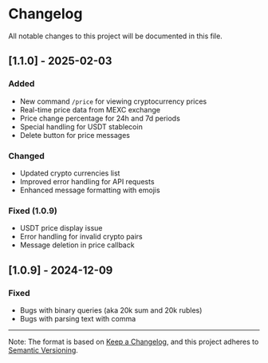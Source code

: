 # Changelog

All notable changes to this project will be documented in this file.

## [1.1.0] - 2025-02-03

### Added

- New command `/price` for viewing cryptocurrency prices
- Real-time price data from MEXC exchange
- Price change percentage for 24h and 7d periods
- Special handling for USDT stablecoin
- Delete button for price messages

### Changed

- Updated crypto currencies list
- Improved error handling for API requests
- Enhanced message formatting with emojis

### Fixed (1.0.9)

- USDT price display issue
- Error handling for invalid crypto pairs
- Message deletion in price callback

## [1.0.9] - 2024-12-09

### Fixed

- Bugs with binary queries (aka 20k sum and 20k rubles)
- Bugs with parsing text with comma

---

Note: The format is based on [Keep a Changelog](https://keepachangelog.com/en/1.0.0/),
and this project adheres to [Semantic Versioning](https://semver.org/spec/v2.0.0.html).

